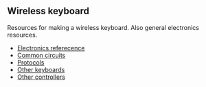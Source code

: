 ## Wireless keyboard

Resources for making a wireless keyboard.
Also general electronics resources.

- [Electronics referecence](electronics/electronics.md)
- [Common circuits](electronics/common_circuits.md)
- [Protocols](electronics/protocols.md)
- [Other keyboards](other_builds/other_builds.md)
- [Other controllers](other_builds/other_controllers.md)